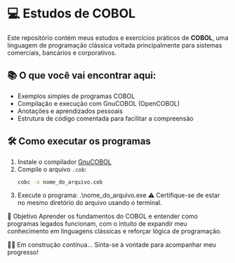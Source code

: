 # 💻 Estudos de COBOL

Este repositório contém meus estudos e exercícios práticos de **COBOL**, uma linguagem de programação clássica voltada principalmente para sistemas comerciais, bancários e corporativos.

## 📚 O que você vai encontrar aqui:

- Exemplos simples de programas COBOL
- Compilação e execução com GnuCOBOL (OpenCOBOL)
- Anotações e aprendizados pessoais
- Estrutura de código comentada para facilitar a compreensão

## 🛠️ Como executar os programas

1. Instale o compilador [GnuCOBOL](https://gnucobol.sourceforge.io/)
2. Compile o arquivo `.cob`:
   ```bash
   cobc -x nome_do_arquivo.cob
3. Execute o programa: .\nome_do_arquivo.exe
⚠️ Certifique-se de estar no mesmo diretório do arquivo usando o terminal.

🧠 Objetivo
Aprender os fundamentos do COBOL e entender como programas legados funcionam, com o intuito de expandir meu conhecimento em linguagens clássicas e reforçar lógica de programação.

👨‍💻 Em construção contínua... Sinta-se à vontade para acompanhar meu progresso!


